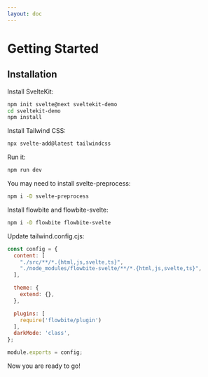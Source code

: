 ```yaml
---
layout: doc
---
```


<h1 class="text-2xl w-full dark:text-white">Getting Started</h1>
<h2 class="text-xl w-full mt-8 dark:text-white">Installation</h2>
<p class="dark:text-white py-4 text-lg">Install SvelteKit:</p>

```bash
npm init svelte@next sveltekit-demo 
cd sveltekit-demo
npm install 
```

<p class="dark:text-white py-4 text-lg">Install Tailwind CSS:</p>

```bash
npx svelte-add@latest tailwindcss
```

<p class="dark:text-white py-4 text-lg">Run it:</p>

```bash
npm run dev
```

<p class="dark:text-white py-4 text-lg">You may need to install svelte-preprocess:</p>

```sh
npm i -D svelte-preprocess   
```

<p class="dark:text-white py-4 text-lg">Install flowbite and flowbite-svelte:</p>

```sh
npm i -D flowbite flowbite-svelte
```

<p class="dark:text-white py-4 text-lg">Update tailwind.config.cjs:</p>

```js
const config = {
  content: [
    "./src/**/*.{html,js,svelte,ts}",
    "./node_modules/flowbite-svelte/**/*.{html,js,svelte,ts}",
  ],

  theme: {
    extend: {},
  },

  plugins: [
    require('flowbite/plugin')
  ],
  darkMode: 'class',
};

module.exports = config;
```

<p class="dark:text-white py-4 text-lg">Now you are ready to go!</p>
